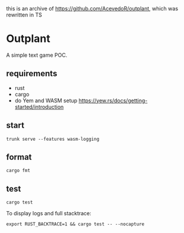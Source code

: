 this is an archive of https://github.com/AcevedoR/outplant, which was rewritten in TS

# Outplant

A simple text game POC.

## requirements

- rust
- cargo
- do Yem and WASM setup https://yew.rs/docs/getting-started/introduction

## start

```
trunk serve --features wasm-logging
```

## format

```
cargo fmt
```

## test

```
cargo test
```

To display logs and full stacktrace:

```
export RUST_BACKTRACE=1 && cargo test -- --nocapture
```
